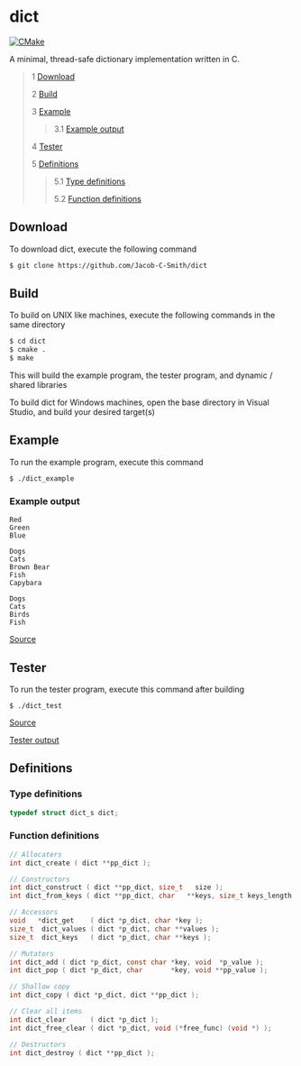 # dict
[![CMake](https://github.com/Jacob-C-Smith/dict/actions/workflows/cmake.yml/badge.svg)](https://github.com/Jacob-C-Smith/dict/actions/workflows/cmake.yml)
 
 A minimal, thread-safe dictionary implementation written in C. 
 
 > 1 [Download](#download)
 >
 > 2 [Build](#build)
 >
 > 3 [Example](#example)
 >
 >> 3.1 [Example output](#example-output)
 >
 > 4 [Tester](#tester)
 >
 > 5 [Definitions](#definitions)
 >
 >> 5.1 [Type definitions](#type-definitions)
 >>
 >> 5.2 [Function definitions](#function-definitions)

 ## Download
 To download dict, execute the following command
 ```bash
 $ git clone https://github.com/Jacob-C-Smith/dict
 ```
 ## Build
 To build on UNIX like machines, execute the following commands in the same directory
 ```bash
 $ cd dict
 $ cmake .
 $ make
 ```
  This will build the example program, the tester program, and dynamic / shared libraries

  To build dict for Windows machines, open the base directory in Visual Studio, and build your desired target(s)
 ## Example
 To run the example program, execute this command
 ```
 $ ./dict_example
 ```
 ### Example output
 ```
Red
Green
Blue

Dogs
Cats
Brown Bear
Fish
Capybara

Dogs
Cats
Birds
Fish
 ```
 [Source](main.c)
## Tester
 To run the tester program, execute this command after building
 ```
 $ ./dict_test
 ```
 [Source](dict_test.c)
 
 [Tester output](test_output.txt)
 ## Definitions
 ### Type definitions
 ```c
 typedef struct dict_s dict;
 ```
 ### Function definitions
 ```c 
 // Allocaters
 int dict_create ( dict **pp_dict );
 
 // Constructors
 int dict_construct ( dict **pp_dict, size_t   size );
 int dict_from_keys ( dict **pp_dict, char   **keys, size_t keys_length );
 
 // Accessors
 void   *dict_get    ( dict *p_dict, char *key );
 size_t  dict_values ( dict *p_dict, char **values );
 size_t  dict_keys   ( dict *p_dict, char **keys );
 
 // Mutators
 int dict_add ( dict *p_dict, const char *key, void  *p_value );
 int dict_pop ( dict *p_dict, char       *key, void **pp_value );
 
 // Shallow copy
 int dict_copy ( dict *p_dict, dict **pp_dict );
 
 // Clear all items
 int dict_clear      ( dict *p_dict );
 int dict_free_clear ( dict *p_dict, void (*free_func) (void *) );

 // Destructors
 int dict_destroy ( dict **pp_dict );
 ```

